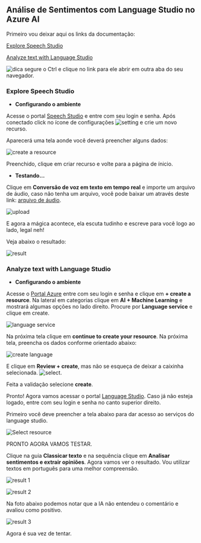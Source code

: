 ## Análise de Sentimentos com Language Studio no Azure AI

Primeiro vou deixar aqui os links da documentação:

[Explore Speech Studio](https://aka.ms/ai900-speech)

[Analyze text with Language Studio](https://aka.ms/ai900-text-analysis)

![dica](/img/tip.png) segure o Ctrl e clique no link para ele abrir em outra aba do seu navegador.

### Explore Speech Studio

* **Configurando o ambiente**

Acesse o portal [Speech Studio](https://speech.microsoft.com/portal) e entre com seu login e senha. Após conectado click no ícone de configurações ![setting](/img/setting.png) e crie um novo recurso. 

Aparecerá uma tela aonde você deverá preencher alguns dados:

![create a resource](/img/create%20a%20resource.png)

Preenchido, clique em criar recurso e volte para a página de ínicio.

* **Testando...**

Clique em **Conversão de voz em texto em tempo real** e importe um arquivo de áudio, caso não tenha um arquivo, você pode baixar um através deste link: [arquivo de áudio](https://aka.ms/mslearn-speech-files).

![upload](/img/upload.png)

E agora a mágica acontece, ela escuta tudinho e escreve para você logo ao lado, legal neh!

Veja abaixo o resultado:

![result](/output/result.png)

### Analyze text with Language Studio

* **Configurando o ambiente**

Acesse o [Portal Azure]( https://portal.azure.com) entre com seu login e senha e clique em **+ create a resource**. Na lateral em categorias clique em **AI + Machine Learning** e mostrará algumas opções no lado direito. Procure por **Language service** e clique em create.

![language service](/img/language%20service.png)

Na próxima tela clique em **continue to create your resource**. Na próxima tela, preencha os dados conforme orientado abaixo:

![create language](/img/create%20language.png)

E clique em **Review + create**, mas não se esqueça de deixar a caixinha selecionada. ![select](/img/select.png).

Feita a validação selecione **create**. 

Pronto! Agora vamos acessar o portal [Language Studio](https://language.cognitive.azure.com). Caso já não esteja logado, entre com seu login e senha no canto superior direito. 

Primeiro você deve preencher a tela abaixo para dar acesso ao serviços do language studio.

![Select resource](/img/Select%20an%20Azure%20resource.png)

PRONTO AGORA VAMOS TESTAR.

Clique na guia **Classicar texto** e na sequência clique em **Analisar sentimentos e extrair opiniões**. Agora vamos ver o resultado. Vou utilizar textos em português para uma melhor compreensão.

![result 1](/output/Language%20-%20result%201.png)

![result 2](/output/Language%20-%20result%202.png)

Na foto abaixo podemos notar que a IA não entendeu o comentário e avaliou como positivo.

![result 3](/output/Language%20-%20result%203.png)

Agora é sua vez de tentar. 






